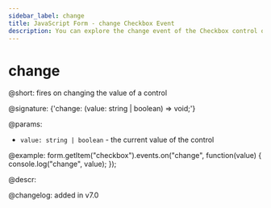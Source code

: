 ```yaml
---
sidebar_label: change
title: JavaScript Form - change Checkbox Event 
description: You can explore the change event of the Checkbox control of Form in the documentation of the DHTMLX JavaScript UI library. Browse developer guides and API reference, try out code examples and live demos, and download a free 30-day evaluation version of DHTMLX Suite.
---
```


# change

@short: fires on changing the value of a control

@signature: {'change: (value: string | boolean) => void;'}

@params:
- `value: string | boolean` - the current value of the control

@example:
form.getItem("checkbox").events.on("change", function(value) {
    console.log("change", value);
});

@descr:

@changelog: added in v7.0
